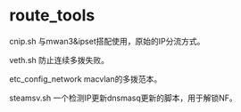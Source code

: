 # route_tools

cnip.sh
与mwan3&ipset搭配使用，原始的IP分流方式。

veth.sh
防止连续多拨失败。

etc_config_network
macvlan的多拨范本。

steamsv.sh
一个检测IP更新dnsmasq更新的脚本，用于解锁NF。
